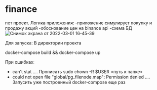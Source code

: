 # finance
пет проект.
Логика приложения:
  -приложение симулирует покупку и продажу акций
  -обоснование цен на binance api
-схема БД ![Снимок экрана от 2022-03-01 16-45-39](https://user-images.githubusercontent.com/93537782/156163644-76814112-1e9a-445a-806a-6ab605975d54.png)

Для запуска:
В директории проекта

docker-compose build && docker-compose up


При ошибках:
 - can't stat .... Прописать sudo chown -R $USER <путь к папке>
 - could not open file "global/pg_filenode.map": Permission denied  .... Запусить уже построенный docker-compose еще раз
